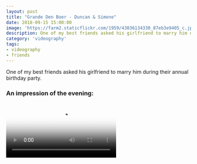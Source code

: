 ```yaml
---
layout: post
title: "Grande Den Boer - Duncan & Simone"
date: 2018-09-15 15:00:00
image: 'https://farm2.staticflickr.com/1959/43036134330_87eb3e9405_c.jpg'
description: One of my best friends asked his girlfriend to marry him during their annual birthday party
category: 'videography'
tags:
- videography
- friends
---
```


One of my best friends asked his girlfriend to marry him during their annual birthday party.

### An impression of the evening:

<div class="embed-bg">
  <div class="video-embed">
    <script src="{{ "/assets/js/plyr.polyfilled.min.js" | prepend: site.baseurl }}"></script>
    <video id="player" controls playsineline poster="https://farm2.staticflickr.com/1966/44847296591_94cdbe3cb1_z.jpg">
  <source src="https://www.flickr.com/photos/162779846@N06/44847296591/play/hd/94cdbe3cb1/" type="video/mp4" size="1080">:
  <source src="https://www.flickr.com/photos/162779846@N06/44847296591/play/site/94cdbe3cb1/" type="video/mp4" size="360">:
  <!-- Fallback for browsers that don't support the <video> element -->
  HTML5 Video not available in your browser
  </video>
  <script>const player = new Plyr('#player', {controls: ['play-large', 'play', 'progress', 'settings', 'fullscreen'], settings: ['quality'], keyboard: { focused: true, global: true}}); window.player = player;</script>
  </div>
</div>
